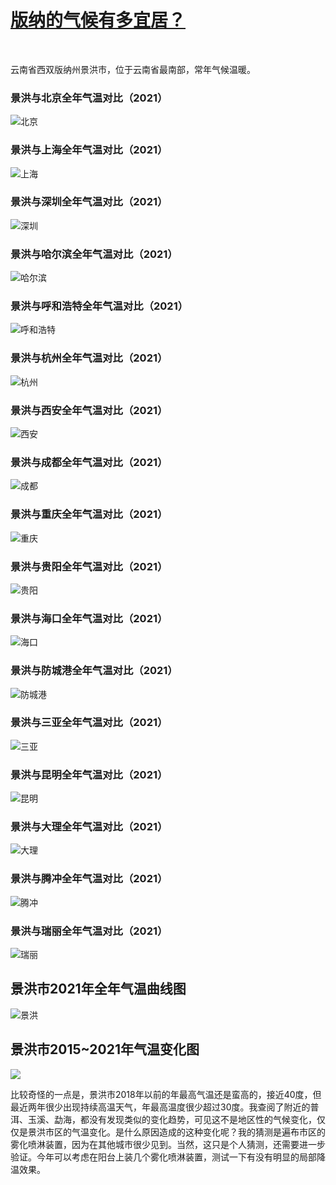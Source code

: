 # [版纳的气候有多宜居？](https://aiportal.github.io/weather-compare/)

<br/>

云南省西双版纳州景洪市，位于云南省最南部，常年气候温暖。

### 景洪与北京全年气温对比（2021）
![北京](./beijing.png)
### 景洪与上海全年气温对比（2021）
![上海](./shanghai.PNG)
### 景洪与深圳全年气温对比（2021）
![深圳](./shenzhen.PNG)

### 景洪与哈尔滨全年气温对比（2021）
![哈尔滨](./haerbin.PNG)
### 景洪与呼和浩特全年气温对比（2021）
![呼和浩特](./hhht.PNG)
### 景洪与杭州全年气温对比（2021）
![杭州](./hangzhou.PNG)
### 景洪与西安全年气温对比（2021）
![西安](./xian.PNG)
### 景洪与成都全年气温对比（2021）
![成都](./chengdu.PNG)
### 景洪与重庆全年气温对比（2021）
![重庆](./chongqing.PNG)
### 景洪与贵阳全年气温对比（2021）
![贵阳](./guiyang.PNG)
### 景洪与海口全年气温对比（2021）

![海口](./haikou.PNG)
### 景洪与防城港全年气温对比（2021）
![防城港](./fangchenggang.PNG)
### 景洪与三亚全年气温对比（2021）
![三亚](./sanya.PNG)
### 景洪与昆明全年气温对比（2021）
![昆明](./kunming.PNG)
### 景洪与大理全年气温对比（2021）
![大理](./dali.PNG)
### 景洪与腾冲全年气温对比（2021）
![腾冲](./tengchong.PNG)
### 景洪与瑞丽全年气温对比（2021）
![瑞丽](./ruili.PNG)
<br/>

## 景洪市2021年全年气温曲线图
![景洪](./jinghong.PNG)

## 景洪市2015~2021年气温变化图
![](./history.PNG)

比较奇怪的一点是，景洪市2018年以前的年最高气温还是蛮高的，接近40度，但最近两年很少出现持续高温天气，年最高温度很少超过30度。我查阅了附近的普洱、玉溪、勐海，都没有发现类似的变化趋势，可见这不是地区性的气候变化，仅仅是景洪市区的气温变化。是什么原因造成的这种变化呢？我的猜测是遍布市区的雾化喷淋装置，因为在其他城市很少见到。当然，这只是个人猜测，还需要进一步验证。今年可以考虑在阳台上装几个雾化喷淋装置，测试一下有没有明显的局部降温效果。